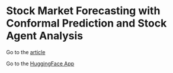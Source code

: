 # Stock Market Forecasting with Conformal Prediction and Stock Agent Analysis

Go to the [article](https://medium.com/@c.giancaterino/stock-market-forecasting-with-nixtla-conformal-prediction-49874285634e)

Go to the [HuggingFace App](https://huggingface.co/spaces/towardsinnovationlab/stock_market_analysis_and_forecast)
